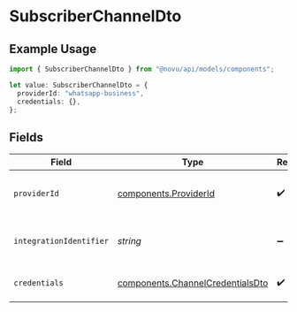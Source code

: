 # SubscriberChannelDto

## Example Usage

```typescript
import { SubscriberChannelDto } from "@novu/api/models/components";

let value: SubscriberChannelDto = {
  providerId: "whatsapp-business",
  credentials: {},
};
```

## Fields

| Field                                                                                | Type                                                                                 | Required                                                                             | Description                                                                          |
| ------------------------------------------------------------------------------------ | ------------------------------------------------------------------------------------ | ------------------------------------------------------------------------------------ | ------------------------------------------------------------------------------------ |
| `providerId`                                                                         | [components.ProviderId](../../models/components/providerid.md)                       | :heavy_check_mark:                                                                   | The ID of the chat or push provider.                                                 |
| `integrationIdentifier`                                                              | *string*                                                                             | :heavy_minus_sign:                                                                   | An optional identifier for the integration.                                          |
| `credentials`                                                                        | [components.ChannelCredentialsDto](../../models/components/channelcredentialsdto.md) | :heavy_check_mark:                                                                   | Credentials for the channel.                                                         |
